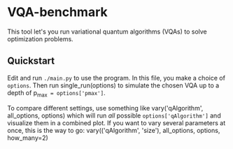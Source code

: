 # VQA-benchmark

This tool let's you run variational quantum algorithms (VQAs) to solve optimization problems.

## Quickstart

Edit and run `./main.py` to use the program. In this file, you make a choice of `options`. Then run
	single_run(options)
to simulate the chosen VQA up to a depth of p<sub>max</sub>` = options['pmax']`.

To compare different settings, use something like
	vary('qAlgorithm', all_options, options)
which will run _all_ possible `options['qAlgorithm']` and visualize them in a combined plot.
If you want to vary several parameters at once, this is the way to go:
	vary(('qAlgorithm', 'size'), all_options, options, how_many=2)